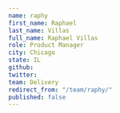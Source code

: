 ```yaml
---
name: raphy
first_name: Raphael
last_name: Villas
full_name: Raphael Villas
role: Product Manager
city: Chicago
state: IL
github: 
twitter: 
team: Delivery
redirect_from: "/team/raphy/"
published: false
---
```


